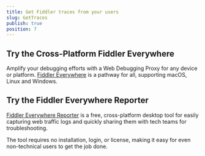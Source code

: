 ```yaml
---
title: Get Fiddler traces from your users 
slug: GetTraces
publish: true
position: 7
---
```


## Try the Cross-Platform Fiddler Everywhere

Amplify your debugging efforts with a Web Debugging Proxy for any device or platform. [Fiddler Everywhere](https://www.telerik.com/fiddler/fiddler-everywhere) is a pathway for all, supporting macOS, Linux and Windows.


## Try the Fiddler Everywhere Reporter

[Fiddler Everywhere Reporter](https://www.telerik.com/fiddler/fiddler-everywhere-reporter) is a free, cross-platform desktop tool for easily capturing web traffic logs and quickly sharing them with tech teams for troubleshooting.

The tool requires no installation, login, or license, making it easy for even non-technical users to get the job done. 

